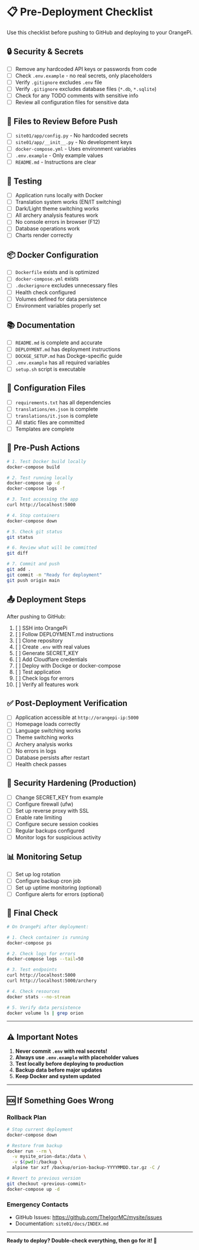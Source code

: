 # 📋 Pre-Deployment Checklist

Use this checklist before pushing to GitHub and deploying to your OrangePi.

## 🔒 Security & Secrets

- [ ] Remove any hardcoded API keys or passwords from code
- [ ] Check `.env.example` - no real secrets, only placeholders
- [ ] Verify `.gitignore` excludes `.env` file
- [ ] Verify `.gitignore` excludes database files (`*.db`, `*.sqlite`)
- [ ] Check for any TODO comments with sensitive info
- [ ] Review all configuration files for sensitive data

## 📁 Files to Review Before Push

- [ ] `site01/app/config.py` - No hardcoded secrets
- [ ] `site01/app/__init__.py` - No development keys
- [ ] `docker-compose.yml` - Uses environment variables
- [ ] `.env.example` - Only example values
- [ ] `README.md` - Instructions are clear

## 🧪 Testing

- [ ] Application runs locally with Docker
- [ ] Translation system works (EN/IT switching)
- [ ] Dark/Light theme switching works
- [ ] All archery analysis features work
- [ ] No console errors in browser (F12)
- [ ] Database operations work
- [ ] Charts render correctly

## 📦 Docker Configuration

- [ ] `Dockerfile` exists and is optimized
- [ ] `docker-compose.yml` exists
- [ ] `.dockerignore` excludes unnecessary files
- [ ] Health check configured
- [ ] Volumes defined for data persistence
- [ ] Environment variables properly set

## 📚 Documentation

- [ ] `README.md` is complete and accurate
- [ ] `DEPLOYMENT.md` has deployment instructions
- [ ] `DOCKGE_SETUP.md` has Dockge-specific guide
- [ ] `.env.example` has all required variables
- [ ] `setup.sh` script is executable

## 🔧 Configuration Files

- [ ] `requirements.txt` has all dependencies
- [ ] `translations/en.json` is complete
- [ ] `translations/it.json` is complete
- [ ] All static files are committed
- [ ] Templates are complete

## 🚀 Pre-Push Actions

```bash
# 1. Test Docker build locally
docker-compose build

# 2. Test running locally
docker-compose up -d
docker-compose logs -f

# 3. Test accessing the app
curl http://localhost:5000

# 4. Stop containers
docker-compose down

# 5. Check git status
git status

# 6. Review what will be committed
git diff

# 7. Commit and push
git add .
git commit -m "Ready for deployment"
git push origin main
```

## 📤 Deployment Steps

After pushing to GitHub:

1. [ ] SSH into OrangePi
2. [ ] Follow DEPLOYMENT.md instructions
3. [ ] Clone repository
4. [ ] Create `.env` with real values
5. [ ] Generate SECRET_KEY
6. [ ] Add Cloudflare credentials
7. [ ] Deploy with Dockge or docker-compose
8. [ ] Test application
9. [ ] Check logs for errors
10. [ ] Verify all features work

## ✅ Post-Deployment Verification

- [ ] Application accessible at `http://orangepi-ip:5000`
- [ ] Homepage loads correctly
- [ ] Language switching works
- [ ] Theme switching works
- [ ] Archery analysis works
- [ ] No errors in logs
- [ ] Database persists after restart
- [ ] Health check passes

## 🔐 Security Hardening (Production)

- [ ] Change SECRET_KEY from example
- [ ] Configure firewall (ufw)
- [ ] Set up reverse proxy with SSL
- [ ] Enable rate limiting
- [ ] Configure secure session cookies
- [ ] Regular backups configured
- [ ] Monitor logs for suspicious activity

## 📊 Monitoring Setup

- [ ] Set up log rotation
- [ ] Configure backup cron job
- [ ] Set up uptime monitoring (optional)
- [ ] Configure alerts for errors (optional)

## 🎯 Final Check

```bash
# On OrangePi after deployment:

# 1. Check container is running
docker-compose ps

# 2. Check logs for errors
docker-compose logs --tail=50

# 3. Test endpoints
curl http://localhost:5000
curl http://localhost:5000/archery

# 4. Check resources
docker stats --no-stream

# 5. Verify data persistence
docker volume ls | grep orion
```

---

## ⚠️ Important Notes

1. **Never commit `.env` with real secrets!**
2. **Always use `.env.example` with placeholder values**
3. **Test locally before deploying to production**
4. **Backup data before major updates**
5. **Keep Docker and system updated**

---

## 🆘 If Something Goes Wrong

### Rollback Plan

```bash
# Stop current deployment
docker-compose down

# Restore from backup
docker run --rm \
  -v mysite_orion-data:/data \
  -v $(pwd):/backup \
  alpine tar xzf /backup/orion-backup-YYYYMMDD.tar.gz -C /

# Revert to previous version
git checkout <previous-commit>
docker-compose up -d
```

### Emergency Contacts

- GitHub Issues: https://github.com/TheIgorMC/mysite/issues
- Documentation: `site01/docs/INDEX.md`

---

**Ready to deploy? Double-check everything, then go for it! 🚀**
